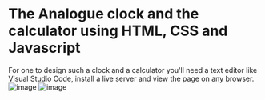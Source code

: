 # The Analogue clock  and the calculator using HTML, CSS and Javascript
For one to design such a clock and a calculator you'll need a text editor like Visual Studio Code, install a live server and view the page on any browser.
![image](https://user-images.githubusercontent.com/94919325/231387114-3ca659c4-5652-4ab9-acb5-ae0eb5bf9d51.png)
![image](https://user-images.githubusercontent.com/94919325/231387266-c9f98826-e048-4d70-a9e3-17ca7c18927d.png)
